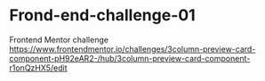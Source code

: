 # Frond-end-challenge-01
Frontend Mentor challenge https://www.frontendmentor.io/challenges/3column-preview-card-component-pH92eAR2-/hub/3column-preview-card-component-r1onQzHX5/edit
